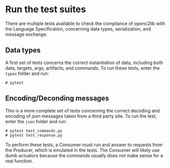 # Run the test suites

There are multiple tests available to check the compliance of openc2lib with the Language Specification, concerning data types, serialization, and message exchange.

## Data types
A first set of tests concerns the correct instantiation of data, including both data, targets, args, artifacts, and commands.
To run these tests, enter the ```types``` folder and run:
```
# pytest
```

## Encoding/Deconding messages
This is a more complete set of tests concerning the correct decoding and encoding of json messages taken from a third party site.
To run the test, enter the ```json``` folder and run:
```
# pytest test_commands.py
# pytest test_response.py
```
To perform these tests, a Consumer must run and answer to requests from the Producer, which is emulated in the tests. The Consumer will likely use dumb actuators because the commands usually does not make sense for a real function.
